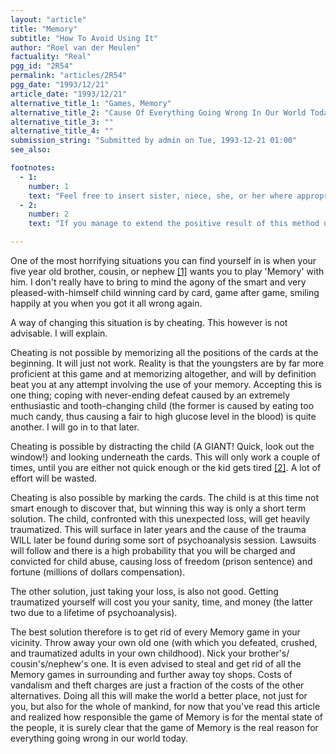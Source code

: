 ```yaml
---
layout: "article"
title: "Memory"
subtitle: "How To Avoid Using It"
author: "Roel van der Meulen"
factuality: "Real"
pgg_id: "2R54"
permalink: "articles/2R54"
pgg_date: "1993/12/21"
article_date: "1993/12/21"
alternative_title_1: "Games, Memory"
alternative_title_2: "Cause Of Everything Going Wrong In Our World Today"
alternative_title_3: ""
alternative_title_4: ""
submission_string: "Submitted by admin on Tue, 1993-12-21 01:00"
see_also:

footnotes: 
  - 1:
    number: 1
    text: "Feel free to insert sister, niece, she, or her where appropriate."
  - 2:
    number: 2
    text: "If you manage to extend the positive result of this method up to the age a child doesn&apos;t believe in fairy tales anymore, the method will be a good one, for at this age his memory will be comparable to your&apos;s. But it takes a lot of time and effort."

---
```

<div>
<p>One of the most horrifying situations you can find yourself in is when your five year old brother, cousin, or nephew <a href="#footnote-body.1" name="footnote-link.1" class="footnote-link">[1]</a> wants you to play 'Memory' with him. I don't really have to bring to mind the agony of the smart and very pleased-with-himself child winning card by card, game after game, smiling happily at you when you got it all wrong again.</p>
<p>A way of changing this situation is by cheating. This however is not advisable. I will explain.</p>
<p>Cheating is not possible by memorizing all the positions of the cards at the beginning. It will just not work. Reality is that the youngsters are by far more proficient at this game and at memorizing altogether, and will by definition beat you at any attempt involving the use of your memory. Accepting this is one thing; coping with never-ending defeat caused by an extremely enthusiastic and tooth-changing child (the former is caused by eating too much candy, thus causing a fair to high glucose level in the blood) is quite another. I will go in to that later.</p>
<p>Cheating is possible by distracting the child (A GIANT! Quick, look out the window!) and looking underneath the cards. This will only work a couple of times, until you are either not quick enough or the kid gets tired <a href="#footnote-body.2" name="footnote-link.2" class="footnote-link">[2]</a>. A lot of effort will be wasted.</p>
<p>Cheating is also possible by marking the cards. The child is at this time not smart enough to discover that, but winning this way is only a short term solution. The child, confronted with this unexpected loss, will get heavily traumatized. This will surface in later years and the cause of the trauma WILL later be found during some sort of psychoanalysis session. Lawsuits will follow and there is a high probability that you will be charged and convicted for child abuse, causing loss of freedom (prison sentence) and fortune (millions of dollars compensation).</p>
<p>The other solution, just taking your loss, is also not good. Getting traumatized yourself will cost you your sanity, time, and money (the latter two due to a lifetime of psychoanalysis).</p>
<p>The best solution therefore is to get rid of every Memory game in your vicinity. Throw away your own old one (with which you defeated, crushed, and traumatized adults in your own childhood). Nick your brother's/ cousin's/nephew's one. It is even advised to steal and get rid of all the Memory games in surrounding and further away toy shops. Costs of vandalism and theft charges are just a fraction of the costs of the other alternatives. Doing all this will make the world a better place, not just for you, but also for the whole of mankind, for now that you've read this article and realized how responsible the game of Memory is for the mental state of the people, it is surely clear that the game of Memory is the real reason for everything going wrong in our world today.</p>
</div>
